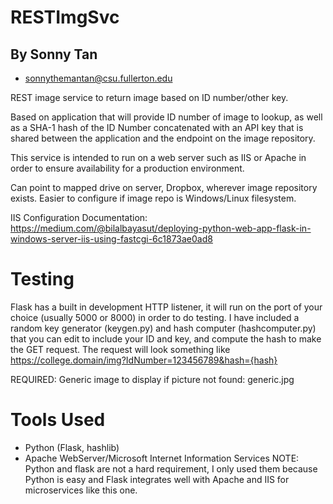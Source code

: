 # RESTImgSvc
## By Sonny Tan
- sonnythemantan@csu.fullerton.edu

REST image service to return image based on ID number/other key.

Based on application that will provide ID number of image to lookup, as well as a SHA-1 hash of the ID Number concatenated with an API key that is shared between the application and the endpoint on the image repository.

This service is intended to run on a web server such as IIS or Apache in order to ensure availability for a production environment. 

Can point to mapped drive on server, Dropbox, wherever image repository exists. Easier to configure if image repo is Windows/Linux filesystem.

IIS Configuration Documentation: https://medium.com/@bilalbayasut/deploying-python-web-app-flask-in-windows-server-iis-using-fastcgi-6c1873ae0ad8

# Testing
Flask has a built in development HTTP listener, it will run on the port of your choice (usually 5000 or 8000) in order to do testing. I have included a random key generator (keygen.py) and hash computer (hashcomputer.py) that you can edit to include your ID and key, and compute the hash to make the GET request.
The request will look something like https://college.domain/img?IdNumber=123456789&hash={hash}

REQUIRED: Generic image to display if picture not found: generic.jpg


# Tools Used
- Python (Flask, hashlib)
- Apache WebServer/Microsoft Internet Information Services
NOTE: Python and flask are not a hard requirement, I only used them because Python is easy and Flask integrates well with Apache and IIS for microservices like this one. 
